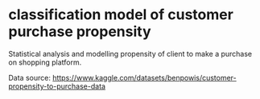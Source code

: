 # classification model of customer purchase propensity
Statistical analysis and modelling propensity of client to make a purchase on shopping platform.

Data source: https://www.kaggle.com/datasets/benpowis/customer-propensity-to-purchase-data
